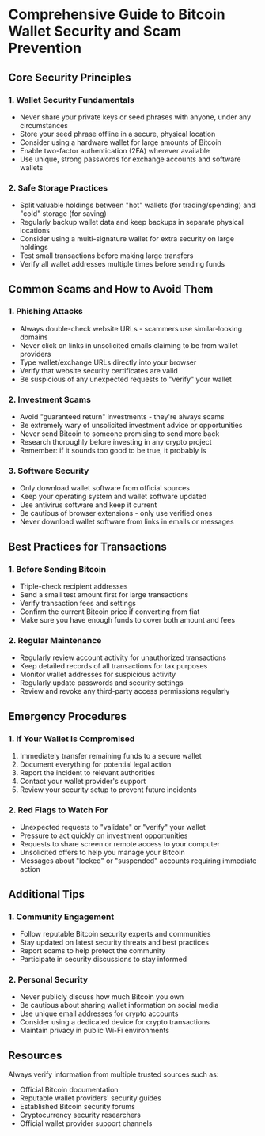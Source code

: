 # Comprehensive Guide to Bitcoin Wallet Security and Scam Prevention

## Core Security Principles

### 1. Wallet Security Fundamentals
- Never share your private keys or seed phrases with anyone, under any circumstances
- Store your seed phrase offline in a secure, physical location
- Consider using a hardware wallet for large amounts of Bitcoin
- Enable two-factor authentication (2FA) wherever available
- Use unique, strong passwords for exchange accounts and software wallets

### 2. Safe Storage Practices
- Split valuable holdings between "hot" wallets (for trading/spending) and "cold" storage (for saving)
- Regularly backup wallet data and keep backups in separate physical locations
- Consider using a multi-signature wallet for extra security on large holdings
- Test small transactions before making large transfers
- Verify all wallet addresses multiple times before sending funds

## Common Scams and How to Avoid Them

### 1. Phishing Attacks
- Always double-check website URLs - scammers use similar-looking domains
- Never click on links in unsolicited emails claiming to be from wallet providers
- Type wallet/exchange URLs directly into your browser
- Verify that website security certificates are valid
- Be suspicious of any unexpected requests to "verify" your wallet

### 2. Investment Scams
- Avoid "guaranteed return" investments - they're always scams
- Be extremely wary of unsolicited investment advice or opportunities
- Never send Bitcoin to someone promising to send more back
- Research thoroughly before investing in any crypto project
- Remember: if it sounds too good to be true, it probably is

### 3. Software Security
- Only download wallet software from official sources
- Keep your operating system and wallet software updated
- Use antivirus software and keep it current
- Be cautious of browser extensions - only use verified ones
- Never download wallet software from links in emails or messages

## Best Practices for Transactions

### 1. Before Sending Bitcoin
- Triple-check recipient addresses
- Send a small test amount first for large transactions
- Verify transaction fees and settings
- Confirm the current Bitcoin price if converting from fiat
- Make sure you have enough funds to cover both amount and fees

### 2. Regular Maintenance
- Regularly review account activity for unauthorized transactions
- Keep detailed records of all transactions for tax purposes
- Monitor wallet addresses for suspicious activity
- Regularly update passwords and security settings
- Review and revoke any third-party access permissions regularly

## Emergency Procedures

### 1. If Your Wallet Is Compromised
1. Immediately transfer remaining funds to a secure wallet
2. Document everything for potential legal action
3. Report the incident to relevant authorities
4. Contact your wallet provider's support
5. Review your security setup to prevent future incidents

### 2. Red Flags to Watch For
- Unexpected requests to "validate" or "verify" your wallet
- Pressure to act quickly on investment opportunities
- Requests to share screen or remote access to your computer
- Unsolicited offers to help you manage your Bitcoin
- Messages about "locked" or "suspended" accounts requiring immediate action

## Additional Tips

### 1. Community Engagement
- Follow reputable Bitcoin security experts and communities
- Stay updated on latest security threats and best practices
- Report scams to help protect the community
- Participate in security discussions to stay informed

### 2. Personal Security
- Never publicly discuss how much Bitcoin you own
- Be cautious about sharing wallet information on social media
- Use unique email addresses for crypto accounts
- Consider using a dedicated device for crypto transactions
- Maintain privacy in public Wi-Fi environments

## Resources
Always verify information from multiple trusted sources such as:
- Official Bitcoin documentation
- Reputable wallet providers' security guides
- Established Bitcoin security forums
- Cryptocurrency security researchers
- Official wallet provider support channels